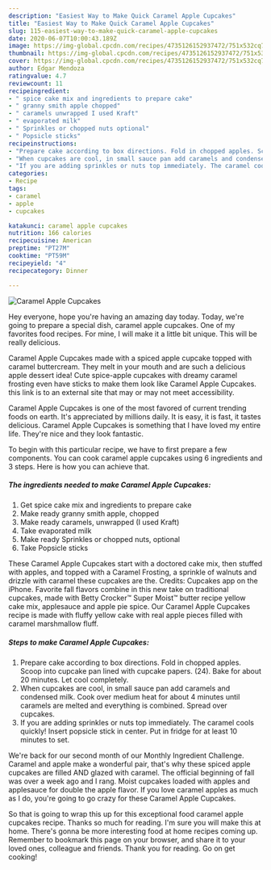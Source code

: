 ```yaml
---
description: "Easiest Way to Make Quick Caramel Apple Cupcakes"
title: "Easiest Way to Make Quick Caramel Apple Cupcakes"
slug: 115-easiest-way-to-make-quick-caramel-apple-cupcakes
date: 2020-06-07T10:00:43.189Z
image: https://img-global.cpcdn.com/recipes/4735126152937472/751x532cq70/caramel-apple-cupcakes-recipe-main-photo.jpg
thumbnail: https://img-global.cpcdn.com/recipes/4735126152937472/751x532cq70/caramel-apple-cupcakes-recipe-main-photo.jpg
cover: https://img-global.cpcdn.com/recipes/4735126152937472/751x532cq70/caramel-apple-cupcakes-recipe-main-photo.jpg
author: Edgar Mendoza
ratingvalue: 4.7
reviewcount: 11
recipeingredient:
- " spice cake mix and ingredients to prepare cake"
- " granny smith apple chopped"
- " caramels unwrapped I used Kraft"
- " evaporated milk"
- " Sprinkles or chopped nuts optional"
- " Popsicle sticks"
recipeinstructions:
- "Prepare cake according to box directions. Fold in chopped apples. Scoop into cupcake pan lined with cupcake papers. (24). Bake for about 20 minutes. Let cool completely."
- "When cupcakes are cool, in small sauce pan add caramels and condensed milk. Cook over medium heat for about 4 minutes until caramels are melted and everything is combined. Spread over cupcakes."
- "If you are adding sprinkles or nuts top immediately. The caramel cools quickly! Insert popsicle stick in center. Put in fridge for at least 10 minutes to set."
categories:
- Recipe
tags:
- caramel
- apple
- cupcakes

katakunci: caramel apple cupcakes 
nutrition: 166 calories
recipecuisine: American
preptime: "PT27M"
cooktime: "PT59M"
recipeyield: "4"
recipecategory: Dinner

---
```



![Caramel Apple Cupcakes](https://img-global.cpcdn.com/recipes/4735126152937472/751x532cq70/caramel-apple-cupcakes-recipe-main-photo.jpg)

Hey everyone, hope you're having an amazing day today. Today, we're going to prepare a special dish, caramel apple cupcakes. One of my favorites food recipes. For mine, I will make it a little bit unique. This will be really delicious.

Caramel Apple Cupcakes made with a spiced apple cupcake topped with caramel buttercream. They melt in your mouth and are such a delicious apple dessert idea! Cute spice-apple cupcakes with dreamy caramel frosting even have sticks to make them look like Caramel Apple Cupcakes. this link is to an external site that may or may not meet accessibility.

Caramel Apple Cupcakes is one of the most favored of current trending foods on earth. It's appreciated by millions daily. It is easy, it is fast, it tastes delicious. Caramel Apple Cupcakes is something that I have loved my entire life. They're nice and they look fantastic.


To begin with this particular recipe, we have to first prepare a few components. You can cook caramel apple cupcakes using 6 ingredients and 3 steps. Here is how you can achieve that.

<!--inarticleads1-->

##### The ingredients needed to make Caramel Apple Cupcakes:

1. Get  spice cake mix and ingredients to prepare cake
1. Make ready  granny smith apple, chopped
1. Make ready  caramels, unwrapped (I used Kraft)
1. Take  evaporated milk
1. Make ready  Sprinkles or chopped nuts, optional
1. Take  Popsicle sticks


These Caramel Apple Cupcakes start with a doctored cake mix, then stuffed with apples, and topped with a Caramel Frosting, a sprinkle of walnuts and drizzle with caramel these cupcakes are the. Credits: Cupcakes app on the iPhone. Favorite fall flavors combine in this new take on traditional cupcakes, made with Betty Crocker™ Super Moist™ butter recipe yellow cake mix, applesauce and apple pie spice. Our Caramel Apple Cupcakes recipe is made with fluffy yellow cake with real apple pieces filled with caramel marshmallow fluff. 

<!--inarticleads2-->

##### Steps to make Caramel Apple Cupcakes:

1. Prepare cake according to box directions. Fold in chopped apples. Scoop into cupcake pan lined with cupcake papers. (24). Bake for about 20 minutes. Let cool completely.
1. When cupcakes are cool, in small sauce pan add caramels and condensed milk. Cook over medium heat for about 4 minutes until caramels are melted and everything is combined. Spread over cupcakes.
1. If you are adding sprinkles or nuts top immediately. The caramel cools quickly! Insert popsicle stick in center. Put in fridge for at least 10 minutes to set.


We&#39;re back for our second month of our Monthly Ingredient Challenge. Caramel and apple make a wonderful pair, that&#39;s why these spiced apple cupcakes are filled AND glazed with caramel. The official beginning of fall was over a week ago and I rang. Moist cupcakes loaded with apples and applesauce for double the apple flavor. If you love caramel apples as much as I do, you&#39;re going to go crazy for these Caramel Apple Cupcakes. 

So that is going to wrap this up for this exceptional food caramel apple cupcakes recipe. Thanks so much for reading. I'm sure you will make this at home. There's gonna be more interesting food at home recipes coming up. Remember to bookmark this page on your browser, and share it to your loved ones, colleague and friends. Thank you for reading. Go on get cooking!
